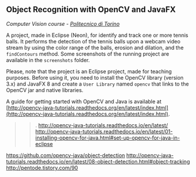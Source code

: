 ## Object Recognition with OpenCV and JavaFX

*Computer Vision course - [Politecnico di Torino](http://www.polito.it)*

A project, made in Eclipse (Neon), for identify and track one or more tennis balls. It performs the detection of the tennis balls upon a webcam video stream by using the color range of the balls, erosion and dilation, and the `findContours` method. Some screenshots of the running project are available in the `screenshots` folder.

Please, note that the project is an Eclipse project, made for teaching purposes. Before using it, you need to install the OpenCV library (version 3.x) and JavaFX 8 and create a `User Library` named `opencv` that links to the OpenCV jar and native libraries.

A guide for getting started with OpenCV and Java is available at [http://opencv-java-tutorials.readthedocs.org/en/latest/index.html](http://opencv-java-tutorials.readthedocs.org/en/latest/index.html).


>>.
http://opencv-java-tutorials.readthedocs.io/en/latest/
http://opencv-java-tutorials.readthedocs.io/en/latest/01-installing-opencv-for-java.html#set-up-opencv-for-java-in-eclipse

https://github.com/opencv-java/object-detection
http://opencv-java-tutorials.readthedocs.io/en/latest/08-object-detection.html#object-tracking
http://pentode.tistory.com/90
